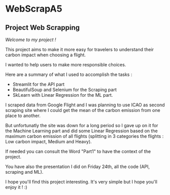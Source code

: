 # WebScrapA5
## Project Web Scrapping

*Welcome to my project !*

This project aims to make it more easy for travelers to understand their carbon impact when choosing a flight.

I wanted to help users to make more responsible choices.

Here are a summary of what I used to accomplish the tasks :
- Streamlit for the API part
- BeautifulSoup and Selenium for the Scraping part
- SkLearn with Linear Regression for the ML part.

I scraped data from Google Flight and I was planning to use ICAO as second scraping site where I could get the mean of the carbon emission from one place to another.

But unfortunatly the site was down for a long period so I gave up on it for the Machine Learning part and did some Linear Regression based on the maximum carbon emission of all flights (splitting in 3 categories the flights : Low carbon impact, Medium and Heavy).

If needed you can consult the Word "Part1" to have the context of the project. 

You have also the presentation I did on Friday 24th, all the code (API, scraping and ML).

I hope you'll find this project interesting. It's very simple but I hope you'll enjoy it ! :)


